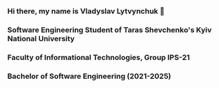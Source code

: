 ### Hi there, my name is Vladyslav Lytvynchuk 👋
### Software Engineering Student of Taras Shevchenko's Kyiv National University
### Faculty of Informational Technologies, Group IPS-21
### Bachelor of Software Engineering (2021-2025)
<!--
**Shadeonskiy/Shadeonskiy** is a ✨ _special_ ✨ repository because its `README.md` (this file) appears on your GitHub profile.

Here are some ideas to get you started:

- 🔭 I’m currently working on ...
- 🌱 I’m currently learning ...
- 👯 I’m looking to collaborate on ...
- 🤔 I’m looking for help with ...
- 💬 Ask me about ...
- 📫 How to reach me: ...
- 😄 Pronouns: ...
- ⚡ Fun fact: ...
-->
